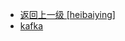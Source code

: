- [返回上一级 [heibaiying]](notes/code/spark/spark-streaming-kafka/src/main/scala/com/heibaiying/)
- [kafka](notes/code/spark/spark-streaming-kafka/src/main/scala/com/heibaiying/kafka/)
